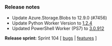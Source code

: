 ### Release notes
<!-- Please add your release notes in the following format:
- My change description (#PR)
-->
- Update Azure.Storage.Blobs to 12.9.0 (#7456)
- Update Python Worker Version to [1.2.4](https://github.com/Azure/azure-functions-python-worker/releases/tag/1.2.4)
- Updated PowerShell Worker (PS7) to [3.0.912](https://github.com/Azure/azure-functions-powershell-worker/releases/tag/v3.0.912)

**Release sprint:** Sprint 104
[ [bugs](https://github.com/Azure/azure-functions-host/issues?q=is%3Aissue+milestone%3A%22Functions+Sprint+<successiveSprint>%22+label%3Abug+is%3Aclosed) | [features](https://github.com/Azure/azure-functions-host/issues?q=is%3Aissue+milestone%3A%22Functions+Sprint+104%22+label%3Afeature+is%3Aclosed) ]
